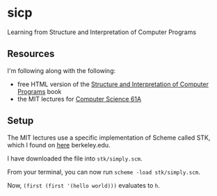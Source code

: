 # sicp
Learning from Structure and Interpretation of Computer Programs

## Resources
I'm following along with the following:
* free HTML version of the [Structure and Interpretation of Computer Programs](https://sarabander.github.io/sicp/html/index.xhtml) book
* the MIT lectures for [Computer Science 61A](https://archive.org/details/ucberkeley-webcast-PL3E89002AA9B9879E?sort=title)

## Setup
The MIT lectures use a specific implementation of Scheme called STK, which I found on [here](https://people.eecs.berkeley.edu/~bh/downloads/simply/simply.scm) berkeley.edu.

I have downloaded the file into `stk/simply.scm`.

From your terminal, you can now run `scheme -load stk/simply.scm`.

Now, `(first (first '(hello world)))` evaluates to `h`.


